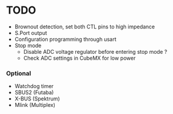 # TODO

- Brownout detection, set both CTL pins to high impedance
- S.Port output
- Configuration programming through usart
- Stop mode
    - Disable ADC voltage regulator before entering stop mode ?
    - Check ADC settings in CubeMX for low power

### Optional

- Watchdog timer
- SBUS2 (Futaba)
- X-BUS (Spektrum)
- Mlink (Multiplex)
